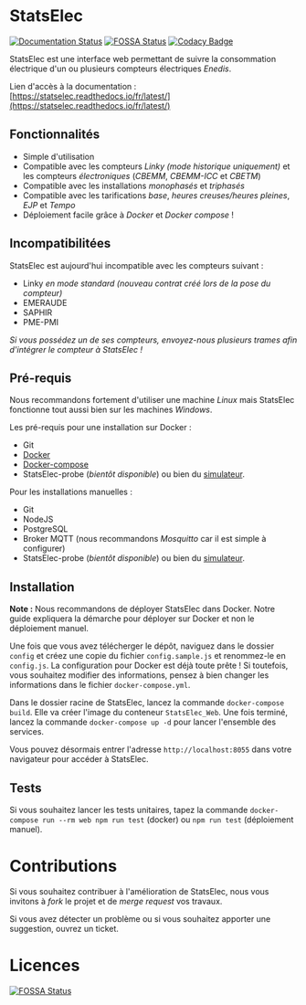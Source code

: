 # StatsElec
[![Documentation Status](https://readthedocs.org/projects/statselec/badge/?version=latest)](http://statselec.readthedocs.io/fr/latest/?badge=latest) [![FOSSA Status](https://app.fossa.io/api/projects/git%2Bgithub.com%2FThemimitoof%2FStatsElec-Web.svg?type=shield)](https://app.fossa.io/projects/git%2Bgithub.com%2FThemimitoof%2FStatsElec-Web?ref=badge_shield) [![Codacy Badge](https://api.codacy.com/project/badge/Grade/ad05641f1cf44b2eb3a550b450a70c32)](https://www.codacy.com?utm_source=github.com&amp;utm_medium=referral&amp;utm_content=Themimitoof/StatsElec-Web&amp;utm_campaign=Badge_Grade) 

StatsElec est une interface web permettant de suivre la consommation électrique d'un ou plusieurs compteurs électriques _Enedis_.

Lien d'accès à la documentation : [https://statselec.readthedocs.io/fr/latest/](https://statselec.readthedocs.io/fr/latest/)

## Fonctionnalités
 * Simple d'utilisation
 * Compatible avec les compteurs _Linky (mode historique uniquement)_ et les compteurs _électroniques_ (_CBEMM_, _CBEMM-ICC_ et _CBETM_)
 * Compatible avec les installations _monophasés_ et _triphasés_
 * Compatible avec les tarifications _base_, _heures creuses/heures pleines_, _EJP_ et _Tempo_
 * Déploiement facile grâce à _Docker_ et _Docker compose_ !


## Incompatibilitées
StatsElec est aujourd'hui incompatible avec les compteurs suivant :
 * Linky _en mode standard (nouveau contrat créé lors de la pose du compteur)_
 * EMERAUDE
 * SAPHIR
 * PME-PMI

_Si vous possédez un de ses compteurs, envoyez-nous plusieurs trames afin d'intégrer le compteur à StatsElec !_


## Pré-requis
Nous recommandons fortement d'utiliser une machine _Linux_ mais StatsElec fonctionne tout aussi bien sur les machines _Windows_.

Les pré-requis pour une installation sur Docker :
 * Git
 * [Docker](https://www.docker.com)
 * [Docker-compose](https://docs.docker.com/compose/)
 * StatsElec-probe (_bientôt disponible_) ou bien du [simulateur](https://git.ahh.si/themimitoof/StatsElec-simulateur).

Pour les installations manuelles : 
 * Git
 * NodeJS
 * PostgreSQL
 * Broker MQTT (nous recommandons _Mosquitto_ car il est simple à configurer)
 * StatsElec-probe (_bientôt disponible_) ou bien du [simulateur](https://git.ahh.si/themimitoof/StatsElec-simulateur).


## Installation
**Note :** Nous recommandons de déployer StatsElec dans Docker. Notre guide expliquera la démarche pour déployer sur Docker et non le déploiement manuel.

Une fois que vous avez télécherger le dépôt, naviguez dans le dossier ```config``` et créez une copie du fichier ```config.sample.js```  et renommez-le en ```config.js```. La configuration pour Docker est déjà toute prête ! Si toutefois, vous souhaitez modifier des informations, pensez à bien changer les informations dans le fichier ```docker-compose.yml```.

Dans le dossier racine de StatsElec, lancez la commande ```docker-compose build```. Elle va créer l'image du conteneur ```StatsElec_Web```. Une fois terminé, lancez la commande ```docker-compose up -d``` pour lancer l'ensemble des services.

Vous pouvez désormais entrer l'adresse ```http://localhost:8055``` dans votre navigateur pour accéder à StatsElec.


## Tests
Si vous souhaitez lancer les tests unitaires, tapez la commande ```docker-compose run --rm web npm run test``` (docker) ou ```npm run test``` (déploiement manuel).


# Contributions
Si vous souhaitez contribuer à l'amélioration de StatsElec, nous vous invitons à _fork_ le projet et de _merge request_ vos travaux. 

Si vous avez détecter un problème ou si vous souhaitez apporter une suggestion, ouvrez un ticket.

# Licences
[![FOSSA Status](https://app.fossa.io/api/projects/git%2Bgithub.com%2FThemimitoof%2FStatsElec-Web.svg?type=large)](https://app.fossa.io/projects/git%2Bgithub.com%2FThemimitoof%2FStatsElec-Web?ref=badge_large)